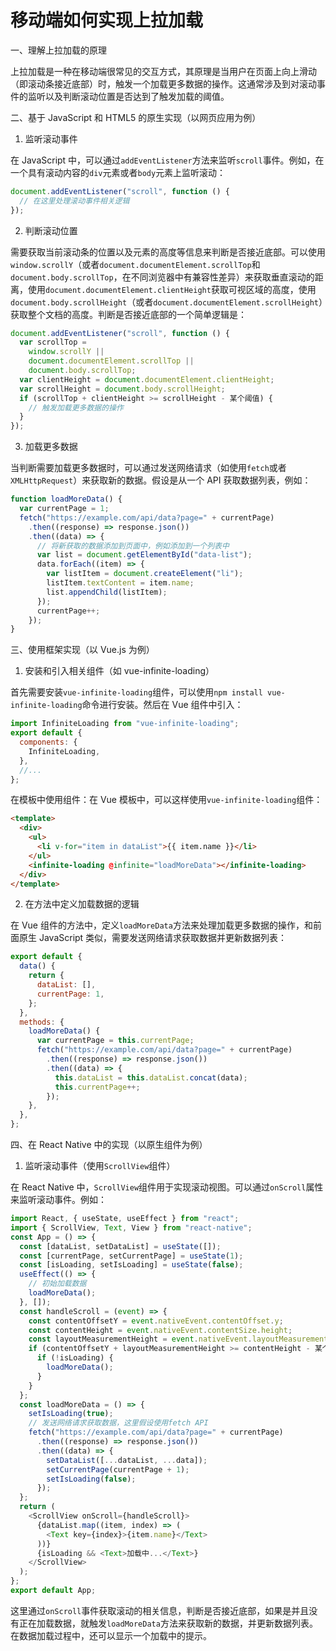 # 移动端如何实现上拉加载

一、理解上拉加载的原理

上拉加载是一种在移动端很常见的交互方式，其原理是当用户在页面上向上滑动（即滚动条接近底部）时，触发一个加载更多数据的操作。这通常涉及到对滚动事件的监听以及判断滚动位置是否达到了触发加载的阈值。

二、基于 JavaScript 和 HTML5 的原生实现（以网页应用为例）

1. 监听滚动事件

在 JavaScript 中，可以通过`addEventListener`方法来监听`scroll`事件。例如，在一个具有滚动内容的`div`元素或者`body`元素上监听滚动：

```javascript
document.addEventListener("scroll", function () {
  // 在这里处理滚动事件相关逻辑
});
```

2. 判断滚动位置

需要获取当前滚动条的位置以及元素的高度等信息来判断是否接近底部。可以使用`window.scrollY`（或者`document.documentElement.scrollTop`和`document.body.scrollTop`，在不同浏览器中有兼容性差异）来获取垂直滚动的距离，使用`document.documentElement.clientHeight`获取可视区域的高度，使用`document.body.scrollHeight`（或者`document.documentElement.scrollHeight`）获取整个文档的高度。判断是否接近底部的一个简单逻辑是：

```javascript
document.addEventListener("scroll", function () {
  var scrollTop =
    window.scrollY ||
    document.documentElement.scrollTop ||
    document.body.scrollTop;
  var clientHeight = document.documentElement.clientHeight;
  var scrollHeight = document.body.scrollHeight;
  if (scrollTop + clientHeight >= scrollHeight - 某个阈值) {
    // 触发加载更多数据的操作
  }
});
```

3. 加载更多数据

当判断需要加载更多数据时，可以通过发送网络请求（如使用`fetch`或者`XMLHttpRequest`）来获取新的数据。假设是从一个 API 获取数据列表，例如：

```javascript
function loadMoreData() {
  var currentPage = 1;
  fetch("https://example.com/api/data?page=" + currentPage)
    .then((response) => response.json())
    .then((data) => {
      // 将新获取的数据添加到页面中，例如添加到一个列表中
      var list = document.getElementById("data-list");
      data.forEach((item) => {
        var listItem = document.createElement("li");
        listItem.textContent = item.name;
        list.appendChild(listItem);
      });
      currentPage++;
    });
}
```

三、使用框架实现（以 Vue.js 为例）

1. 安装和引入相关组件（如 vue-infinite-loading）

首先需要安装`vue-infinite-loading`组件，可以使用`npm install vue-infinite-loading`命令进行安装。然后在 Vue 组件中引入：

```javascript
import InfiniteLoading from "vue-infinite-loading";
export default {
  components: {
    InfiniteLoading,
  },
  //...
};
```

在模板中使用组件：在 Vue 模板中，可以这样使用`vue-infinite-loading`组件：

```html
<template>
  <div>
    <ul>
      <li v-for="item in dataList">{{ item.name }}</li>
    </ul>
    <infinite-loading @infinite="loadMoreData"></infinite-loading>
  </div>
</template>
```

2. 在方法中定义加载数据的逻辑

在 Vue 组件的方法中，定义`loadMoreData`方法来处理加载更多数据的操作，和前面原生 JavaScript 类似，需要发送网络请求获取数据并更新数据列表：

```javascript
export default {
  data() {
    return {
      dataList: [],
      currentPage: 1,
    };
  },
  methods: {
    loadMoreData() {
      var currentPage = this.currentPage;
      fetch("https://example.com/api/data?page=" + currentPage)
        .then((response) => response.json())
        .then((data) => {
          this.dataList = this.dataList.concat(data);
          this.currentPage++;
        });
    },
  },
};
```

四、在 React Native 中的实现（以原生组件为例）

1. 监听滚动事件（使用`ScrollView`组件）

在 React Native 中，`ScrollView`组件用于实现滚动视图。可以通过`onScroll`属性来监听滚动事件。例如：

```javascript
import React, { useState, useEffect } from "react";
import { ScrollView, Text, View } from "react-native";
const App = () => {
  const [dataList, setDataList] = useState([]);
  const [currentPage, setCurrentPage] = useState(1);
  const [isLoading, setIsLoading] = useState(false);
  useEffect(() => {
    // 初始加载数据
    loadMoreData();
  }, []);
  const handleScroll = (event) => {
    const contentOffsetY = event.nativeEvent.contentOffset.y;
    const contentHeight = event.nativeEvent.contentSize.height;
    const layoutMeasurementHeight = event.nativeEvent.layoutMeasurement.height;
    if (contentOffsetY + layoutMeasurementHeight >= contentHeight - 某个阈值) {
      if (!isLoading) {
        loadMoreData();
      }
    }
  };
  const loadMoreData = () => {
    setIsLoading(true);
    // 发送网络请求获取数据，这里假设使用fetch API
    fetch("https://example.com/api/data?page=" + currentPage)
      .then((response) => response.json())
      .then((data) => {
        setDataList([...dataList, ...data]);
        setCurrentPage(currentPage + 1);
        setIsLoading(false);
      });
  };
  return (
    <ScrollView onScroll={handleScroll}>
      {dataList.map((item, index) => (
        <Text key={index}>{item.name}</Text>
      ))}
      {isLoading && <Text>加载中...</Text>}
    </ScrollView>
  );
};
export default App;
```

这里通过`onScroll`事件获取滚动的相关信息，判断是否接近底部，如果是并且没有正在加载数据，就触发`loadMoreData`方法来获取新的数据，并更新数据列表。在数据加载过程中，还可以显示一个加载中的提示。
